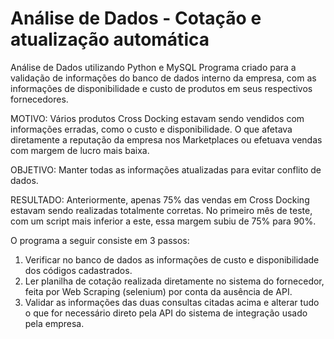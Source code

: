 # Análise de Dados - Cotação e atualização automática 

Análise de Dados utilizando Python e MySQL
Programa criado para a validação de informações do banco de dados interno da empresa, com as informações de disponibilidade e custo de produtos em seus respectivos fornecedores.

MOTIVO: Vários produtos Cross Docking estavam sendo vendidos com informações erradas, como o custo e disponibilidade. O que afetava diretamente a reputação da empresa nos Marketplaces ou efetuava vendas com margem de lucro mais baixa.

OBJETIVO: Manter todas as informações atualizadas para evitar conflito de dados.

RESULTADO: Anteriormente, apenas 75% das vendas em Cross Docking estavam sendo realizadas totalmente corretas. No primeiro mês de teste, com um script mais inferior a este, essa margem subiu de 75% para 90%.

O programa a seguir consiste em 3 passos:
1) Verificar no banco de dados as informações de custo e disponibilidade dos códigos cadastrados.
2) Ler planilha de cotação realizada diretamente no sistema do fornecedor, feita por Web Scraping (selenium) por conta da ausência de API.
3) Validar as informações das duas consultas citadas acima e alterar tudo o que for necessário direto pela API do sistema de integração usado pela empresa.
